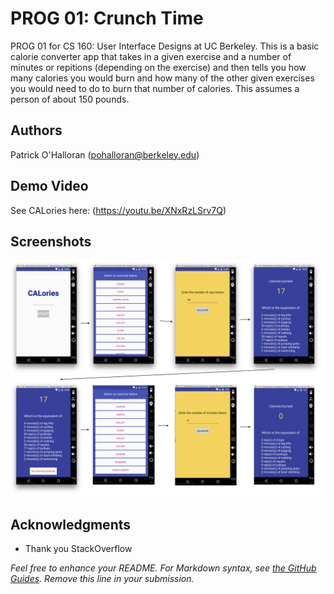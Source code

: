 # PROG 01: Crunch Time

PROG 01 for CS 160: User Interface Designs at UC Berkeley. This is a basic calorie converter app that takes in a given exercise and a number of minutes or repitions (depending on the exercise) and then tells you how many calories you would burn and how many of the other given exercises you would need to do to burn that number of calories. This assumes a person of about 150 pounds.

## Authors

Patrick O'Halloran ([pohalloran@berkeley.edu](mailto:pohalloran@berkeley.edu))

## Demo Video

See CALories here: (https://youtu.be/XNxRzLSrv7Q)

## Screenshots

<img src="screenshots/Screenshots.png" alt="workflow">

## Acknowledgments

* Thank you StackOverflow

*Feel free to enhance your README. For Markdown syntax, see [the GitHub Guides](https://guides.github.com/features/mastering-markdown/). Remove this line in your submission.*
